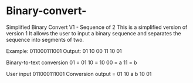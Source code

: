 # Binary-convert-

Simplified Binary Convert V1 - Sequence of 2
This is a simplified version of version 1
It allows the user to input a binary sequence and separates the sequence into segments of two.

Example: 011000111001
Output: 01 10 00 11 10 01

Binary-to-text conversion
01 = 01
10 = 10
00 = a
11 = b

User input 011000111001
Conversion output = 01 10 a b 10 01

